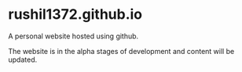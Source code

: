 # rushil1372.github.io

A personal website hosted using github. 

The website is in the alpha stages of development and content will be updated.

